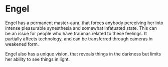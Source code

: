 # Engel
Engel has a permanent master-aura, that forces anybody perceiving her into intense pleasurable synesthesia and somewhat infatuated state. This can be an issue for people who have traumas related to these feelings. It partially affects technology, and can be transferred through cameras in weakened form.

Engel also has a unique vision, that reveals things in the darkness but limits her ability to see things in light.
